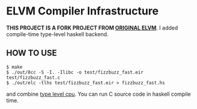 # ELVM Compiler Infrastructure

**THIS PROJECT IS A FORK PROJECT FROM [ORIGINAL ELVM](https://github.com/shinh/elvm)**. I added compile-time type-level haskell backend.

## HOW TO USE

```
$ make
$ ./out/8cc -S -I. -Ilibc -o test/fizzbuzz_fast.eir test/fizzbuzz_fast.c
$ ./out/elc -tlhs test/fizzbuzz_fast.eir > fizzbuzz_fast.hs
```

and combine [type level cpu](https://github.com/eliza0x/type-level-cpu). You can run C source code in haskell compile time.

